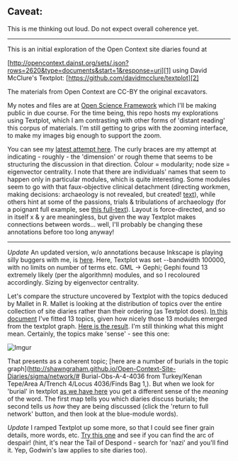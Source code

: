 Caveat:
------

This is me thinking out loud. Do not expect overall coherence yet.

------


This is an initial exploration of the Open Context site diaries found at

[http://opencontext.dainst.org/sets/.json?rows=2620&type=documents&start=1&response=uri][1] using David McClure's Textplot: 
[https://github.com/davidmcclure/textplot][2]

The materials from Open Context are CC-BY the original excavators.

My notes and files are at [Open Science Framework](https://osf.io) which I'll be making public in due course. For the time being, this repo hosts my explorations using Textplot, which I am contrasting with other forms of 'distant reading' this corpus of materials. I'm still getting to grips with the zooming interface, to make my images big enough to support the zoom. 

You can see my [latest attempt here](http://shawngraham.github.io/Open-Context-Site-Diaries/#oc-diaries/annotated/0.1936/0.8223/2.7378). The curly braces are my attempt at indicating - roughly - the 'dimension' or rough theme that seems to be structuring the discussion in that direction. Colour = modularity; node size = eigenvector centrality. I note that there are individuals' names that seem to happen only in particular modules, which is quite interesting. Some modules seem to go with that faux-objective clinical detachment (directing workmen, making decisions: archaeology is not revealed, but created! [text](http://shawngraham.github.io/Open-Context-Site-Diaries/#oc-diaries/annotated/0.3137/0.7567/8.1241)), while others hint at some of the passions, trials & tribulations of archaeology (for a poignant full example, see [this full-text](http://opencontext.dainst.org/documents/ACDA9FCB-9FC4-423F-BF6E-E6B7E278B3BD)).  Layout is force-directed, and so in itself x & y are meaningless, but given the way Textplot makes connections between words... well, I'll probably be changing these annotations before too long anyway!

-----

*Update* An updated version, w/o annotations because Inkscape is playing silly buggers with me, is [here](http://shawngraham.github.io/Open-Context-Site-Diaries/#13modules/13-modules/0.5000/0.5000/0.5871). Here, Textplot was set --bandwidth 100000, with no limits on number of terms etc. GML -> Gephi; Gephi found 13 extremely likely (per the algorithmn) modules, and so I recoloured accordingly. Sizing by eigenvector centrality.

Let's compare the structure uncovered by Textplot with the topics deduced by Mallet in R. Mallet is looking at the distribution of topics over the entire collection of site diaries rather than their ordering (as Textplot does). [In this document](http://rpubs.com/shawngraham/79365) I've fitted 13 topics, given how nicely those 13 modules emerged from the textplot graph. [Here is the result](http://shawngraham.github.io/Open-Context-Site-Diaries/sigma/network/#). I'm still thinking what this might mean. Certainly, the topics make 'sense' - see this one:

![Imgur](http://i.imgur.com/40vBJcu.png)

That presents as a coherent topic; [here are a number of burials in the topic graph](http://shawngraham.github.io/Open-Context-Site-Diaries/sigma/network/# Burial-Obs-A-4-4036 from Turkey/Kenan Tepe/Area A/Trench 4/Locus 4036/Finds Bag 1,). But when we look for 'burial' in textplot [as we have here](http://shawngraham.github.io/Open-Context-Site-Diaries/sigma-textplot/network/#burial) you get a different sense of the _meaning_ of the word. The first map tells you which diaries discuss burials; the second tells us _how_ they are being discussed (click the 'return to full network' button, and then look at the blue-module words). 

*Update* I ramped Textplot up some more, so that I could see finer grain details, more words, etc. [Try this one](http://shawngraham.github.io/Open-Context-Site-Diaries/sigma-textplot-big/network/#) and see if you can find the arc of despair! (hint, it's near the Tail of Despond - search for 'nazi' and you'll find it. Yep, Godwin's law applies to site diaries too).



  [1]: http://opencontext.dainst.org/sets/.json?rows=2620&type=documents&start=1&response=uri
  [2]: https://github.com/davidmcclure/textplot

